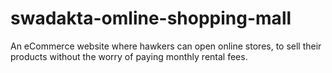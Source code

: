 # swadakta-omline-shopping-mall
An eCommerce website where hawkers can open online stores, to sell their products without the worry of paying monthly rental fees.
